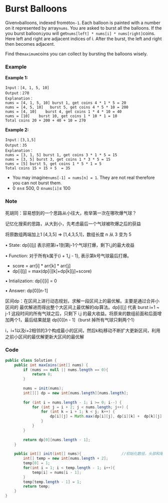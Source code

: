 # Burst Balloons

Given`n`balloons, indexed from`0`to`n-1`. Each balloon is painted with a number on it represented by array`nums`. You are asked to burst all the balloons. If the you burst balloon`i`you will get`nums[left] * nums[i] * nums[right]`coins. Here left and right are adjacent indices of i. After the burst, the left and right then becomes adjacent.

Find the`maximum`coins you can collect by bursting the balloons wisely.

### Example

**Example 1:**

```
Input：[4, 1, 5, 10]
Output：270
Explanation：
nums = [4, 1, 5, 10] burst 1, get coins 4 * 1 * 5 = 20
nums = [4, 5, 10]   burst 5, get coins 4 * 5 * 10 = 200 
nums = [4, 10]    burst 4, get coins 1 * 4 * 10 = 40
nums = [10]    burst 10, get coins 1 * 10 * 1 = 10
Total coins 20 + 200 + 40 + 10 = 270
```

**Example 2:**

```
Input：[3,1,5]
Output：35
Explanation：
nums = [3, 1, 5] burst 1, get coins 3 * 1 * 5 = 15
nums = [3, 5] burst 3, get coins 1 * 3 * 5 = 15
nums = [5] burst 5, get coins 1 * 5 * 1 = 5
Total coins 15 + 15 + 5  = 35
```

* You may imagine`nums[-1] = nums[n] = 1`. They are not real therefore you can not burst them.
* 0 ≤`n`≤ 500, 0 ≤`nums[i]`≤ 100

### Note

  
死胡同：容易想到的一个思路从小往大，枚举第一次在哪吹爆气球？

记忆化搜索的思路，从大到小，先考虑最后一个气球被吹爆之后的获益

将原数组两端加上1 \[4,3,5\] =&gt; \[1,4,3,5,1\]，数组长度 n 从 3 变为 5

• State: dp\[i\]\[j\] 表示把第i+1到第j-1个气球打爆，剩下i,j的最大收益

• Function: 对于所有k属于{i + 1,j - 1}, 表示第k号气球最后打爆。

* score = arr\[i\] \* arr\[k\] \* arr\[j\]
* dp\[i\]\[j\] = max\(dp\[i\]\[k\]+dp\[k\]\[j\]+score\)

• Intialization: dp\[i\]\[i\] = 0

• Answer: dp\[0\]\[n-1\]

区间dp：在区间上进行动态规划，求解一段区间上的最优解。主要是通过合并小区间的 最优解进而得出整个大区间上最优解的dp算法。dp\[i\]\[j\] 代表 burst i+1 ~ j-1 这段时间的所有气球之后，只剩下 i,j 的最大收益。将原来的数组前面和后面增加两个1，最后结果就是 dp\[0\]\[n - 1\]（burst 掉所有气球只剩两个1）

i，i+1以及i+2相邻的3个构成最小的区间，然后k和j移动不断扩大更新区间，利用之前小区间的最优解更新大区间的最优解

### Code

```java
public class Solution {
    public int maxCoins(int[] nums) {
        if (nums == null || nums.length == 0){
            return 0;
        }
        
        nums = init(nums);
        int[][] dp = new int[nums.length][nums.length];
        
        for (int i = nums.length - 1; i >= 0; i--) {
            for (int j = i + 2; j < nums.length; j++) {
                for (int k = i + 1; k < j; k++) {
                    dp[i][j] = Math.max(dp[i][j], dp[i][k] +  dp[k][j] + nums[i] * nums[k] * nums[j]);    //状态转移利用小区间最优解更新大区间
                }
            }
        }
        
        return dp[0][nums.length - 1];
    }
    
    public int[] init(int[] nums){					//初始化数组，头部和尾部插入1
        int[] temp = new int[nums.length + 2];
        temp[0] = 1;
        for(int i = 1; i < temp.length - 1; i++){
            temp[i] = nums[i - 1];
        }
        temp[temp.length - 1] = 1;
        return temp;
    }
}
```



